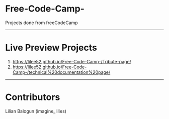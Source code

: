 # Free-Code-Camp-
Projects done from freeCodeCamp

---

# Live Preview Projects

1. https://lilee52.github.io/Free-Code-Camp-/Tribute-page/
2. https://lilee52.github.io/Free-Code-Camp-/technical%20documentation%20page/

---
# Contributors
Lilian Balogun (imagine_lilies)

